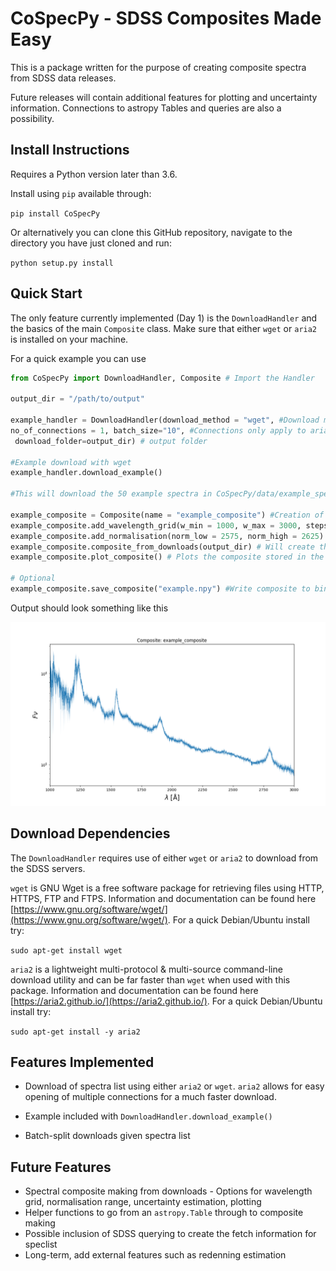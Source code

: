 # CoSpecPy - SDSS Composites Made Easy

This is a package written for the purpose of creating composite spectra from SDSS data releases.

Future releases will contain additional features for plotting and uncertainty information. Connections to astropy Tables and queries are also a possibility.

## Install Instructions

Requires a Python version later than 3.6.

Install using `pip` available through:

`pip install CoSpecPy`

Or alternatively you can clone this GitHub repository, navigate to the directory you have just cloned and run:

`python setup.py install`

## Quick Start

The only feature currently implemented (Day 1) is the `DownloadHandler` and the basics of the main `Composite` class. Make sure that either `wget` or `aria2` is installed on your machine.

For a quick example you can use

```python
from CoSpecPy import DownloadHandler, Composite # Import the Handler

output_dir = "/path/to/output"

example_handler = DownloadHandler(download_method = "wget", #Download method (aria2 or wget)
no_of_connections = 1, batch_size="10", #Connections only apply to aria2, batches not implemented
 download_folder=output_dir) # output folder

#Example download with wget
example_handler.download_example()

#This will download the 50 example spectra in CoSpecPy/data/example_speclist.txt to your chosen output

example_composite = Composite(name = "example_composite") #Creation of Composite Class
example_composite.add_wavelength_grid(w_min = 1000, w_max = 3000, steps = 2500) #Add the desired wavelength grid in Angstrom
example_composite.add_normalisation(norm_low = 2575, norm_high = 2625) #Add desired normalisation range in Angstrom
example_composite.composite_from_downloads(output_dir) # Will create the composite
example_composite.plot_composite() # Plots the composite stored in the composite class with bootstrapped uncertainties

# Optional
example_composite.save_composite("example.npy") #Write composite to binary .npy file
```

Output should look something like this

![./example.png](./example.png)

## Download Dependencies

The `DownloadHandler` requires use of either `wget` or `aria2` to download from the SDSS servers.

`wget` is GNU Wget is a free software package for retrieving files using HTTP, HTTPS, FTP and FTPS. Information and documentation can be found here [https://www.gnu.org/software/wget/](https://www.gnu.org/software/wget/). For a quick Debian/Ubuntu install try:

`sudo apt-get install wget`

`aria2` is a lightweight multi-protocol & multi-source command-line download utility and can be far faster than `wget` when used with this package. Information and documentation can be found here [https://aria2.github.io/](https://aria2.github.io/). For a quick Debian/Ubuntu install try:

`sudo apt-get install -y aria2`

## Features Implemented

- Download of spectra list using either `aria2` or `wget`. `aria2` allows for easy opening of multiple connections for a much faster download.

- Example included with `DownloadHandler.download_example()`

- Batch-split downloads given spectra list



## Future Features

- Spectral composite making from downloads - Options for wavelength grid, normalisation range, uncertainty estimation, plotting
- Helper functions to go from an `astropy.Table` through to composite making
- Possible inclusion of SDSS querying to create the fetch information for speclist
- Long-term, add external features such as redenning estimation  
